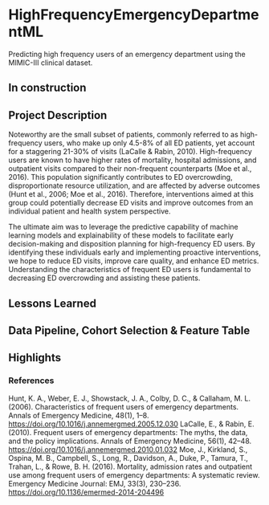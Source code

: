 # HighFrequencyEmergencyDepartmentML
Predicting high frequency users of an emergency department using the MIMIC-III clinical dataset. 


## In construction 

## Project Description 
Noteworthy are the small subset of patients, commonly referred to as high-frequency users, who make up only 4.5-8% of all ED patients, yet account for a staggering 21-30% of visits (LaCalle & Rabin, 2010). High-frequency users are known to have higher rates of mortality, hospital admissions, and outpatient visits compared to their non-frequent counterparts (Moe et al., 2016). This population significantly contributes to ED overcrowding, disproportionate resource utilization, and are affected by adverse outcomes (Hunt et al., 2006; Moe et al., 2016). Therefore, interventions aimed at this group could potentially decrease ED visits and improve outcomes from an individual patient and health system perspective.


The ultimate aim was to leverage the predictive capability of machine learning models and explainability of these models to facilitate early decision-making and disposition planning for high-frequency ED users. By identifying these individuals early and implementing proactive interventions, we hope to reduce ED visits, improve care quality, and enhance ED metrics. Understanding the characteristics of frequent ED users is fundamental to decreasing ED overcrowding and assisting these patients.


## Lessons Learned 

## Data Pipeline, Cohort Selection & Feature Table 

## Highlights 



### References 
Hunt, K. A., Weber, E. J., Showstack, J. A., Colby, D. C., & Callaham, M. L. (2006). Characteristics of frequent users of emergency departments. Annals of Emergency Medicine, 48(1), 1–8. https://doi.org/10.1016/j.annemergmed.2005.12.030
LaCalle, E., & Rabin, E. (2010). Frequent users of emergency departments: The myths, the data, and the policy implications. Annals of Emergency Medicine, 56(1), 42–48. https://doi.org/10.1016/j.annemergmed.2010.01.032
Moe, J., Kirkland, S., Ospina, M. B., Campbell, S., Long, R., Davidson, A., Duke, P., Tamura, T., Trahan, L., & Rowe, B. H. (2016). Mortality, admission rates and outpatient use among frequent users of emergency departments: A systematic review. Emergency Medicine Journal: EMJ, 33(3), 230–236. https://doi.org/10.1136/emermed-2014-204496


